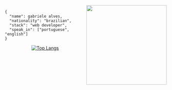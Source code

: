 
 <img align="right" height="250" src="https://media-exp1.licdn.com/dms/image/C4D22AQHRvk69ZiO1yg/feedshare-shrink_2048_1536/0/1642781715830?e=1648684800&v=beta&t=AaHarxg9QZwTeeoihYXmfqlPwDqs3uJyLCOUxVNBpNI"/> 
  
```
{
  "name": gabriele alves,
  "nationality": "brazilian",
  "stack": "web developer",
  "speak_in": ["portuguese", "english"]
}
```
 
<div align="center">

 [![Top Langs](https://github-readme-stats.vercel.app/api/top-langs/?username=gabrielebonfim&layout=compact)](https://github.com/anuraghazra/github-readme-stats)

</div>
